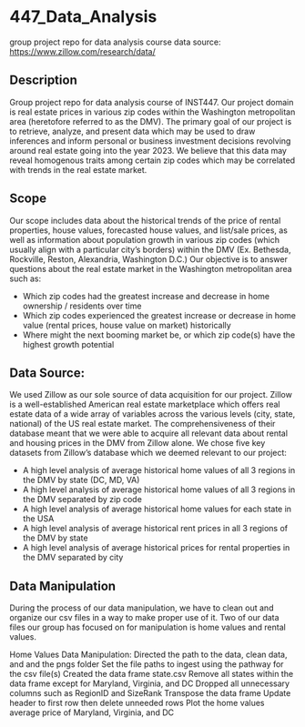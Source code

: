 # 447_Data_Analysis
group project repo for data analysis course
data source: https://www.zillow.com/research/data/

## Description
Group project repo for data analysis course of INST447. Our project domain is real estate prices in various zip codes within the Washington metropolitan area (heretofore referred to as the DMV). The primary goal of our project is to retrieve, analyze, and present data which may be used to draw inferences and inform personal or business investment decisions revolving around real estate going into the year 2023. We believe that this data may reveal homogenous traits among certain zip codes which may be correlated with trends in the real estate market.

## Scope
Our scope includes data about the historical trends of the price of rental properties, house values, forecasted house values, and list/sale prices, as well as information about population growth in various zip codes (which usually align with a particular city’s borders) within the DMV (Ex. Bethesda, Rockville, Reston, Alexandria, Washington D.C.) Our objective is to answer questions about the real estate market in the Washington metropolitan area such as:
* Which zip codes had the greatest increase and decrease in home ownership / residents over time
* Which zip codes experienced the greatest increase or decrease in home value (rental prices, house value on market) historically
* Where might the next booming market be, or which zip code(s) have the highest growth potential


## Data Source:
We used Zillow as our sole source of data acquisition for our project. Zillow is a well-established American real estate marketplace which offers real estate data of a wide array of variables across the various levels (city, state, national) of the US real estate market. The comprehensiveness of their database meant that we were able to acquire all relevant data about rental and housing prices in the DMV from Zillow alone. We chose five key datasets from Zillow’s database which we deemed relevant to our project: 
* A high level analysis of average historical home values of all 3 regions in the DMV by state (DC, MD, VA)
* A high level analysis of average historical home values of all 3 regions in the DMV separated by zip code
* A high level analysis of average historical home values for each state in the USA
* A high level analysis of average historical rent prices in all 3 regions of the DMV by state
* A high level analysis of average historical prices for rental properties in the DMV separated by city

## Data Manipulation 
During the process of our data manipulation, we have to clean out and organize our csv files in a way to make proper use of it. Two of our data files our group has focused on for manipulation is home values and rental values. 

Home Values Data Manipulation:
Directed the path to the data, clean data, and and the pngs folder 
Set the file paths to ingest using the pathway for the csv file(s) 
Created the data frame state.csv 
Remove all states within the data frame except for Maryland, Virginia, and DC 
Dropped all unnecessary columns such as RegionID and SizeRank 
Transpose the data frame 
Update header to first row then delete unneeded rows 
Plot the home values average price of Maryland, Virginia, and DC
